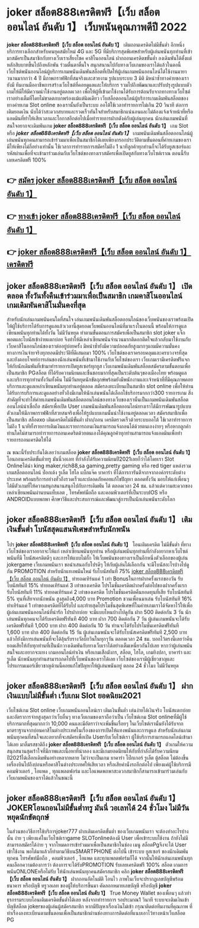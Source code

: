 # joker สล็อต888เครดิตฟรี【เว็บ สล็อต ออนไลน์ อันดับ 1】  เว็บพนันคุณภาพดีปี 2022

**joker สล็อต888เครดิตฟรี【เว็บ สล็อต ออนไลน์ อันดับ 1】** เติมถอนเครดิตไม่มีขั้นต่ำ  อีกหนึ่งบริการทางเลือกสำหรับคนยุคสมัยใหม่ 4G และ 5G ที่มีบริการสุดพิเศษสำหรับผู้เล่นพนันทุกท่านที่เข้ามาสมัครเป็นสมาชิกกับทางเว็บเราเสี่ยงโชค คาสิโนออนไลน์ ฝากถอนเครดิตขขั้นต่ำ ลงเดิมพันได้ตั้งแต่ หลักสิบบาทขึ้นไปถึงหลักพัน ร่วมตื่นตาตื่นใจ สนุกสนานไปกับทางเว็บเกมของเราได้แล้วในตอนี้เว็บไซต์พนันออนไลน์ผู้บริการเกมพนันเดิมพันสล็อตที่เปิดให้ผู้เล่นเกมพนันออนไลน์ได้ใช้งานมายาวนานมากกว่า 4 ปี มีภาพกราฟฟิกที่สมจริงและสวยงาม รูปแบบระบบ 3 มิติ
มิหนำซ้ำทางค่ายของเรายังมี ทีมงานมืออาชีพการสร้างเว็บไซต์ที่คอยดูแลและให้บริการ  รวมไปถึงพัฒนาและปรับปรุงรูปแบบตัวเกมให้มีให้มีความน่าใช้งานอยู่ตลอดเวลา เพื่อให้ผู้ที่เข้ามาใช้งานได้รับการต้อนรับจากทางทางเว็บไซต์เราอย่างเต็มที่โดยไม่ขาดตกบกพร่องแม้แต่นิดเดียว เว็บสล็อตออนไลน์ผู้บริการเกมเดิมพันสล็อตของทางค่ายเกม Slot online ของเรานั้นยังเป็นระบบ ออโต้ใช้เวลาทำรายการไม่เกิน 20 วินาที ต่อการเติมยอดเงิน นับได้ว่าสะดวกสบายและรวดเร็วทันใจสำหรับสมาชิกแน่นอนและไม่ต้องแจ้งเจ้าหน้าที่หรือแอดมินที่ทำให้เสียเวลาและโอกาสอีกต่อไปเมื่อทำรายการฝากตังค์กับผู้เล่นทุกคน
นักเล่นเกมพนันที่สนใจอยากจะเดิมพันเกม **joker สล็อต888เครดิตฟรี【เว็บ สล็อต ออนไลน์ อันดับ 1】** เกม Slot  หรือ ***joker สล็อต888เครดิตฟรี【เว็บ สล็อต ออนไลน์ อันดับ 1】*** เกมพนันเดิมพันสล็อตออนไลน์ผู้เล่นพนันทุกคนสามารถเข้าร่วมมาเพื่อเป็นสมาชิกได้เลยเพียงกรอกประวัติตามขั้นตอนที่ค่ายเกมของเรามีให้เพียงไม่กี่อย่างเท่านั้น ใช้เวลาการทำรายการสมัครไม่ถึง 1 นาทีลูกค้าทุกท่านก็จะได้รับยูสเซอร์และรหัสผ่านเพื่อที่จะเข้ามาร่วมเล่นกับเว็บไซต์ของทางเราสมัครเพื่อเปิดยูสกับทางเว็บไซต์เราณ ตอนนี้รับเลยเครดิตฟรี 100%

## 👉 [สมัคร joker สล็อต888เครดิตฟรี【เว็บ สล็อต ออนไลน์ อันดับ 1】](https://archa888.com/)
## 👉 [ทางเข้า joker สล็อต888เครดิตฟรี【เว็บ สล็อต ออนไลน์ อันดับ 1】](https://archa888.com/)
## 👉 [joker สล็อต888เครดิตฟรี【เว็บ สล็อต ออนไลน์ อันดับ 1】 เครดิตฟรี](https://archa888.com/)

## joker สล็อต888เครดิตฟรี【เว็บ สล็อต ออนไลน์ อันดับ 1】 เปิดตลอด ทั้งวันทั้งคืนเข้าร่วมมาเพื่อเป็นสมาชิก เกมคาสิโนออนไลน์ เกมเดิมพันคาสิโนมั่นคงที่สุด

สำหรับนักเล่นเกมพนันคนใดที่สนใจ เล่นเกมพนันเดิมพันสล็อตออนไลน์ของเว็บพนันของเราพร้อมเปิดให้ผู้ใช้บริการได้รับการดูแลแล้วเวลานี้สุดยอดเว็บพนันออนไลน์ที่มาแรงในตอนนี้ พร้อมให้การดูแลเซียนพนันทุกท่านได้ทั้งวัน ไม่มีวันหยุด ทำตามขั้นตอนการสมัครเพื่อเป็นสมาชิก slot joker แจ็กพอตและโบนัสเข้าง่ายแตกบ่อย จึงทำให้มีเหล่าเซียนพนันจำนวนมากติดอกติดใจแล้วกลับมาใช้งานกับเว็บคาสิโนออนไลน์ของเราต่ออยู่บ่อยครั้ง มิหนำซ้ำยังมีความปลอดภัยสูงมากๆแถมมีความมั่นคงทางการเงินจ่ายจริงทุกยอดมีประวัติที่ดีเสมอมา 100% เว็บไซต์ของเราครอบคลุมและครบวงจรที่สุดและยังตอบโจทย์การเล่นของนักเล่นพนันที่เข้ามาใช้งานกับเว็บไซต์ของเรา
เว็บเกมเรามีเครดิตฟรีแจกให้กับนักเดิมพันที่เข้ามาทำรายการเปิดยูสเซอร์ทุกยูส เว็บเกมพนันเดิมพันสล็อตสมัครตามขั้นตอนเพื่อเป็นสมาชิก PGสล็อต ที่ได้รับความนิยมและชื่นชอบมากที่สุดเป็นระดับต้นๆของเมืองไทย พร้อมดูแลและบริการทุกท่านทั้งวันทั้งคืน ไม่มีวันหยุดนักขัตฤกษ์พร้อมยังมีพนักงานและเจ้าหน้าที่ที่มีคุณภาพคอยบริการและดูแลเหล่าเซียนพนันทุกท่านอยู่ตลอด สมัครลงทะเบียนเป็นสมาชิก slot online เพื่อให้ท่านได้รับการบริการและดูแลอย่างทั่วถึงมีเกมให้นักเล่นพนันได้เลือกใช้บริการมากกว่า300 รายการเกม
สิ่งสำคัญที่จะทำให้ค่ายเกมพนันเดิมพันสล็อตออนไลน์ของทางเว็บของเรานั้นเป็นเกมพนันเดิมพันสล็อตออนไลน์น่าเชื่อถือ สมัครเพื่อเปิด User  เกมพนันเดิมพันสล็อตออนไลน์ทางเราได้มีการพัฒนารูปแบบตัวเกมให้มีภาพกราฟฟิกที่สวยสมจริงเพื่อให้รูปแบบเกมนั้นน่าใช้งานอยู่ตลอดเวลา สมัครสมาชิกเพื่อเป็นสมาชิก สล็อตxo เติมเครดิตไม่มีขั้นต่ำ ฝาก/ถอน เครดิตรวดเร็วด้วยระบบออโต้ ใช้เวลาทำรายการไม่ถึง 1 นาทีทั้งรายการเติมเงินและรายการถอนเงินสามารถแจ้งถอนได้ด้วยตนเองง่ายๆ หรือหากลูกค้าท่านใดไม่สามารถทำรายการถอนเคดริตด้วยตนเองได้คุณลูกค้าทุกท่านสามารถแจ้งแอดมินเพื่อทำรายการถอนเครดิตให้ได้

ณ ขณะนี้รับประกันได้เลยว่าเกมสล็อต **joker สล็อต888เครดิตฟรี【เว็บ สล็อต ออนไลน์ อันดับ 1】** โอนถอนเครดิตขั้นต่ำทรู มันนี่วอเลท ที่กำลังได้รับความนิยมปี2021เลยก็ว่าได้โดยเรา Slot Onlineได้นำ  king maker,rich88,sa gaming,pretty gaming หรือ red tiger แหล่งรวมเกมสล็อตออนไลน์ ป๊อกเด้ง รูเล็ต ไฮโล แบ็กแจ๊ค บาคาร่า ที่ได้การการันตีจากจากองค์กรระดับต่างประเทศ พร้อมบริการอย่างทั่วถึงรวดเร็วและปลอดภัยคอยแก้ไขปัญหา ตลอดทั้งวัน มอบให้แก่เพื่อนๆ ได้มีตัวเกมที่ให้ความสนุกสนานสนุกไปกับการเดิมพัน ได้ ตลอดเวลา 24 ชม. แล้วแต่ความสะดวกของเหล่าเซียนพนันผ่านบนแท็บเลต , โทรศัพท์มือถือ และคอมพิวเตอร์ที่เป็นระบบIOS หรือ ANDROIDแบบพกพา ศึกษาวิธีและประสบการณ์และพัฒนาสู่การเป็นนักเล่นพนันระดับโลก

## joker สล็อต888เครดิตฟรี【เว็บ สล็อต ออนไลน์ อันดับ 1】 เติมเงินขั้นต่ำ โบนัสสุดแสนพิเศษสำหรับนักพนัน

โปร **joker สล็อต888เครดิตฟรี【เว็บ สล็อต ออนไลน์ อันดับ 1】** โอนเติมเครดิต ไม่มีขั้นต่ำ ที่ทางเว็บไซต์ของเราอยากจะให้แก่  เหล่าเซียนพนันทุกท่าน หรือผู้เล่นพนันทุกท่านที่กำลังอยากหาเว็บไซต์พนันที่มี โบนัสเครดิตดีๆ และการให้แบบไม่กั๊ก ให้เว็บพนันของทางเราเป็นอีกหนึ่งตัวเลือกของผู้เล่น jokergame เว็บเกมพนันเรา ขอนำเสนอกับโปรดีๆ ให้กับผู้เล่นได้เลือกกัน จะมีโบนัสอะไรบ้างไปดูกัน
 PROMOTION สำหรับนักแทงพนันใหม่ รับโบนัสทันที 75% [joker สล็อต888เครดิตฟรี【เว็บ สล็อต ออนไลน์ อันดับ 1】](https://archa888.com/) ทำยอดเทิร์นแค่ 1 เท่า
Bonusในการฝากครั้งแรกของวัน รับโบนัสทันที 15% ทำยอดเทิร์นแค่ 3 เท่าของเครดิต
โปรโมชั่นเครดิตฝากครั้งต่อไปของฝากครั้งแรก รับโบนัสทันที 11% ทำยอดเทิร์นแค่ 2 เท่าของเครดิต
โปรโมชั่นเครดิตคืนยอดทุนที่เสีย รับโบนัสทันที 5% ทุนที่เสียจากนักพนัน สูงสุดถึง4,000 บาท
 Promotion ชวนเพื่อนมาเล่น รับโบนัสทันที 16% ทำเทิร์นแค่ 1 เท่าของเครดิตที่ได้รับไป
และท้ายสุดโปรโมชั่นสุดพิเศษที่ในค่ายเกมเราได้จัดหาไว้ให้เพื่อผู้เล่นเกมพนันออนไลน์ที่น่ารัก โปรฝากบ่อย จะมีแบบไหนบ้างไปดูกัน
ฝาก 500 ติดต่อกัน 3 วัน นักเล่นพนันทุกคนจะได้รับเครดิตฟรีทันที 400 บาท
ฝาก 700 ติดต่อกัน 7 วัน ผู้เล่นเกมพนันจะได้รับเครดิตฟรีทันที 1,000 บาท
ฝาก 400 ติดต่อกัน 10 วัน ท่านจะได้รับโปรโมชั่นเครดิตฟรีทันที 1,600 บาท
ฝาก 400 ติดต่อกัน 15 วัน ผู้เล่นเกมพนันจะได้รับโบนัสเครดิตฟรีทันที 2,500 บาท
แล้วก็ยังมีการเล่นพนันที่จะได้ลุ้นรับรางวัลบิ๊กวินในทุกๆวัน ตลอดเวลา 24 ชม. บอกไว้ตรงนี้เลยว่าคืนยอดเสียให้กับทุกท่านที่เป็นนักวางเดิมพันกับทางเว็บเราได้อย่างเต็มเหนี่ยวกันไปเลย หากว่าผู้เล่นพนันสนใจและอยากจะแทง เกมออนไลน์ทำเงิน หรือเกมเสือมังกร, สล็อต, ไฮโล, เกมยิงปลา, บาคาร่า และรูเล็ต นักพนันทุกท่านสามารถกดไปที่เว็บพนันของเราได้เลย เว็บไซต์ของเรามีผู้เชี่ยวชาญและโปรแกรมเมอร์เชี่ยวชาญด้านนี้คอยแก้ไขปัญหาให้ผู้เล่นพนันอยู่ ตลอด 24 ชั่วโมง ไม่มีวันหยุด

## joker สล็อต888เครดิตฟรี【เว็บ สล็อต ออนไลน์ อันดับ 1】 ฝากเงินแบบไม่มีขั้นต่ำ  เว็บเกม Slot ยอดนิยม2021

เว็บไซต์เกม Slot online เว็บเกมพนันออนไลน์เรา เติมเงินขั้นต่ำ เล่นง่ายได้เงินจริง โบนัสแตกบ่อยและอัตราการจ่ายสูงสุดกว่าเว็บอื่นๆ ทางเว็บเกมของเราถือว่าเป็น เว็บไซต์เกม Slot onlineที่มีผู้ใช้บริการมากที่สุดมากกว่า 10,000 คนและมีอัตราว่าจะเพิ่มขึ้นเรื่อยๆ ในเว็บไซต์เรานั้นยังได้รับจากมาตราฐานจากบ่อนคาสิโนต่างประเทศในเรื่องของการเปิดให้แทงพนันและการดูแล สำหรับนักเล่นเกมพนันทุกคนที่สนใจและอยากที่จะสมัครเพื่อเปิด Userกับเว็บไซต์เรา ผู้ใช้บริการสามารถแอดไลน์เข้ามาได้เลย
	มาลิ้มรสชาติถึง **joker สล็อต888เครดิตฟรี【เว็บ สล็อต ออนไลน์ อันดับ 1】** ตัวเกมให้ความสนุกสนานสุดเร้าใจที่มีภาพและเนื้อหาที่น่าลอง และมีเกมยอดนิยมให้กับที่กำลังได้รับความนิยมปี2021ได้เลือกเดิมพันอย่างหลากหลาย  ไม่ว่าจะเป็นเกม บาคาร่า โป๊กเกอร์ รูเล็ต ตู้สล็อต ไม่ต้องขึ้นเครื่องบินไปถึงบ่อนหรือคาสิโนต่างประเทศให้เสียเวลา หรือเสียค่านั่งรถอีกต่อไป เพียงแค่ผู้ใช้บริการมีคอมพิวเตอร์ , ไอแพด , ทุกแพลตฟอร์ม และไอแพดพกพาสะดวกสมาชิกก็สามารถเข้ามาร่วมเล่นกับเว็บเกมพนันของเราได้แล้วในขณะนี้

## joker สล็อต888เครดิตฟรี【เว็บ สล็อต ออนไลน์ อันดับ 1】 JOKERโอนถอนไม่มีขั้นต่ำทรู มันนี่ วอเลทได้ 24 ชั่วโมง ไม่มีวันหยุดนักขัตฤกษ์

ในส่วนของวิธีการใช้บริการjoker777 ฝากเติมเครดิตขั้นต่ำ ของเว็บเกมพนันเรา จะต้องทำอะไรบ้างนั้น ง่าย ๆ เพียงแค่ในเว็บไซต์เราgame SLOTonlineต้องมี User เพื่อเข้าระบบใช้งาน ถ้ายังไม่มีสามารถสมัครได้ง่าย ๆ จากโหมดการเข้าร่วมมาเพื่อเป็นสมาชิกในช่อง เมนู สล็อตPgจึงจะได้ User เข้าใช้งาน พอได้มาแล้วก็ทำตามวิธีบนSMARTPHONE ต่อไปนี้
เข้าระบบ ยูสเซอร์  ของนักเดิมพันทุกคน โทรศัพท์มือถือ , คอมพิวเตอร์ , ไอแพด และทุกแพลตฟอร์มก็ได้
จากนั้นให้นักเล่นเกมพนันทุกคนเลือกความต้องการว่า ต้องการจะได้รับPROMOTION รับเลยเครดิตฟรี 100% สล็อต เกมการพนันONLONEหรือไม่รับ
ให้นักเล่นพนันทุกคนสมัครสมาชิก คลิก **joker สล็อต888เครดิตฟรี【เว็บ สล็อต ออนไลน์ อันดับ 1】** ฝากถอนอัตโนมัติ โอนไว ภาพในเว็บจะปรากฏเลขบัญชีพร้อมธนาคาร หรือบัญชี ทรูวอเลท ของผู้ให้บริการขึ้นมา
คัดลอกหมายเลขบัญชี หรือบัญชี **joker สล็อต888เครดิตฟรี【เว็บ สล็อต ออนไลน์ อันดับ 1】** True Money Wallet ของเพื่อนๆ แล้วทำธุรกรรมระบบโอนเติมเครดิตขั้นต่ำได้เลย
หลังจากทำรายการ รอประมาณ1 วินาที ระบบจะเติมเงินเข้าบัญชีสล็อต jokerของผู้เล่นผู้สมัครสมาชิก
หากมีปัญหาเรื่องเงินไม่เข้า กรุณาติดต่อทีมงานที่คุณภาพ ที่ทำเรื่องลงทะเบียนตามขั้นตอนเพื่อเป็นสมาชิกผ่านช่องทางการติดต่อที่แนบเอาไว้ทางหน้าเว็บสล็อต PG


